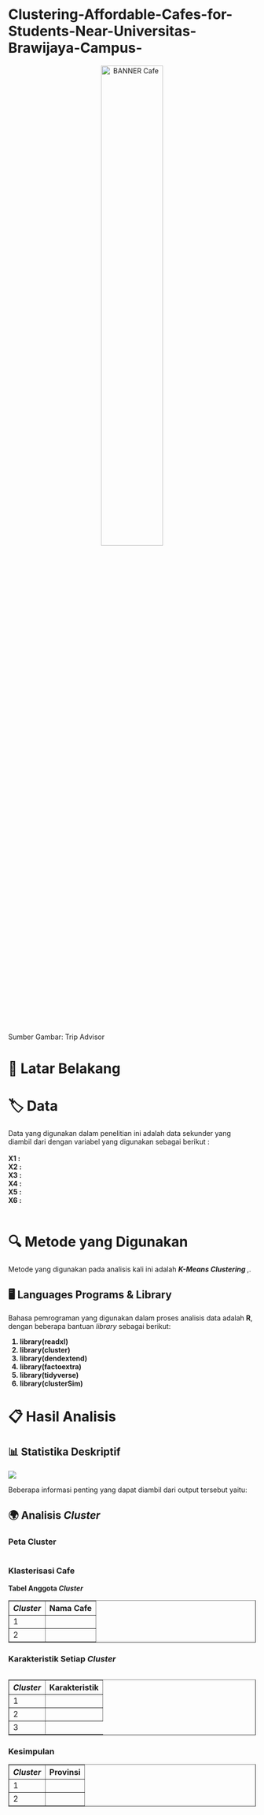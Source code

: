 # Clustering-Affordable-Cafes-for-Students-Near-Universitas-Brawijaya-Campus-

<div style="text-align: center;">
  <img src="https://dynamic-media-cdn.tripadvisor.com/media/photo-o/10/e5/73/92/photo1jpg.jpg?w=900&h=500&s=1" 
       alt="BANNER Cafe" 
       style="width: 50%;">
</div>

  <p>Sumber Gambar: Trip Advisor</p>
</div>

# 📌 Latar Belakang 

<p align = "left">


# 🏷 Data 
<p align = "left">
Data yang digunakan dalam penelitian ini adalah data sekunder yang diambil dari <b> </b> 
dengan variabel yang digunakan sebagai berikut : <br> <br>
<b>
X1 :  <br>
X2 :  <br>
X3 :  <br>
X4 :  <br>
X5 :  <br>
X6 :  <br> 
</b>
<br>

# 🔍 Metode yang Digunakan
<p align = "left">
Metode yang digunakan pada analisis kali ini adalah <b> <i> K-Means Clustering </i> </b>,. 

## 🖥 Languages Programs & Library 
Bahasa pemrograman yang digunakan dalam proses analisis data adalah <b>R</b>, dengan beberapa bantuan <i>library</i> sebagai berikut:<br>
<b>
1. library(readxl) <br>
2. library(cluster) <br>
3. library(dendextend) <br>
4. library(factoextra) <br>
5. library(tidyverse) <br>
6. library(clusterSim) <br>
</b>

# 📋 Hasil Analisis
## 📊 Statistika Deskriptif

<img src = "Statistika Deskriptif.png">

Beberapa informasi penting yang dapat diambil dari output tersebut yaitu: <br> 

## 🌍 Analisis <i> Cluster </i>

### Peta Cluster
<img >

### Klasterisasi Cafe

<b> Tabel Anggota <i>Cluster</i> </b>
<table border="1">
  <thead>
    <tr>
      <th> <i> Cluster </i> </th>
      <th> Nama Cafe </th>
    </tr>
  </thead>
  <tbody>
    <tr>
      <td> 1 </td>
      <td> 
      </td>
    </tr>
    <tr>
      <td> 2 </td>
      <td> 
      </td>
    </tr>
  </tbody>
</table>

### Karakteristik Setiap <i>Cluster</i>

<img>

<table border="1">
  <thead>
    <tr>
      <th> <i> Cluster </i> </th>
      <th> Karakteristik </th>
    </tr>
  </thead>
  <tbody>
    <tr>
      <td> 1 </td>
      <td>  
      </td>
    </tr>
    <tr>
      <td> 2 </td>
      <td> 
      </td>
    </tr>
    <tr>
      <td> 3 </td>
  </tbody>
</table>

### Kesimpulan 
<table border="1">
  <thead>
    <tr>
      <th> <i> Cluster </i> </th>
      <th> Provinsi </th>
    </tr>
  </thead>
  <tbody>
    <tr>
      <td> 1 </td>
      <td> 
</td>
    </tr>
    <tr>
      <td> 2 </td>
      <td>
      </td>
    </tr>
  </tbody>
</table>

